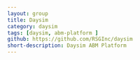 ```yaml
---
layout: group
title: Daysim
category: daysim
tags: [daysim, abm-platform ]
github: https://github.com/RSGInc/daysim
short-description: Daysim ABM Platform
---
```








